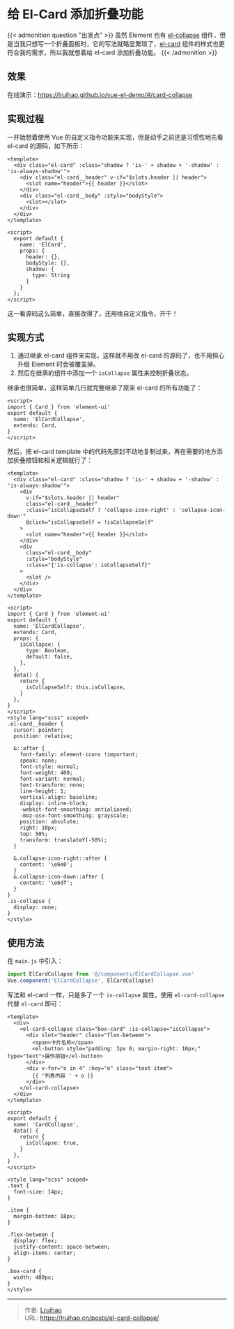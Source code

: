 # 给 El-Card 添加折叠功能


{{< admonition question "出发点" >}}
虽然 Element 也有 [el-collapse](https://element.eleme.cn/#/zh-CN/component/collapse) 组件，但是当我只想写一个折叠面板时，它的写法就略显繁琐了，[el-card](https://element.eleme.cn/#/zh-CN/component/card) 组件的样式也更符合我的需求，所以我就想着给 el-card 添加折叠功能。
{{< /admonition >}}

<!--more-->

## 效果

在线演示：<https://lruihao.github.io/vue-el-demo/#/card-collapse>

## 实现过程

一开始想着使用 Vue 的自定义指令功能来实现，但是动手之前还是习惯性地先看 el-card 的源码，如下所示：

```Vue
<template>
  <div class="el-card" :class="shadow ? 'is-' + shadow + '-shadow' : 'is-always-shadow'">
    <div class="el-card__header" v-if="$slots.header || header">
      <slot name="header">{{ header }}</slot>
    </div>
    <div class="el-card__body" :style="bodyStyle">
      <slot></slot>
    </div>
  </div>
</template>

<script>
  export default {
    name: 'ElCard',
    props: {
      header: {},
      bodyStyle: {},
      shadow: {
        type: String
      }
    }
  };
</script>
```

这一看源码这么简单，直接改得了，还用啥自定义指令，开干！

## 实现方式

1. 通过继承 el-card 组件来实现，这样就不用改 el-card 的源码了，也不用担心升级 Element 时会被覆盖掉。
2. 然后在继承的组件中添加一个 `isCollapse` 属性来控制折叠状态。

继承也很简单，这样简单几行就完整继承了原来 el-card 的所有功能了：

```Vue
<script>
import { Card } from 'element-ui'
export default {
  name: 'ElCardCollapse',
  extends: Card,
}
</script>
```

然后，把 el-card template 中的代码先原封不动地复制过来，再在需要的地方添加折叠按钮和相关逻辑就行了：

```Vue {title="ElCardCollapse.vue"}
<template>
  <div class="el-card" :class="shadow ? 'is-' + shadow + '-shadow' : 'is-always-shadow'">
    <div
      v-if="$slots.header || header"
      class="el-card__header"
      :class="isCollapseSelf ? 'collapse-icon-right' : 'collapse-icon-down'"
      @click="isCollapseSelf = !isCollapseSelf"
    >
      <slot name="header">{{ header }}</slot>
    </div>
    <div
      class="el-card__body"
      :style="bodyStyle"
      :class="{'is-collapse': isCollapseSelf}"
    >
      <slot />
    </div>
  </div>
</template>

<script>
import { Card } from 'element-ui'
export default {
  name: 'ElCardCollapse',
  extends: Card,
  props: {
    isCollapse: {
      type: Boolean,
      default: false,
    },
  },
  data() {
    return {
      isCollapseSelf: this.isCollapse,
    }
  },
}
</script>
<style lang="scss" scoped>
.el-card__header {
  cursor: pointer;
  position: relative;

  &::after {
    font-family: element-icons !important;
    speak: none;
    font-style: normal;
    font-weight: 400;
    font-variant: normal;
    text-transform: none;
    line-height: 1;
    vertical-align: baseline;
    display: inline-block;
    -webkit-font-smoothing: antialiased;
    -moz-osx-font-smoothing: grayscale;
    position: absolute;
    right: 10px;
    top: 50%;
    transform: translateY(-50%);
  }

  &.collapse-icon-right::after {
    content: '\e6e0';
  }
  &.collapse-icon-down::after {
    content: '\e6df';
  }
}
.is-collapse {
  display: none;
}
</style>
```

## 使用方法

在 `main.js` 中引入：

```js
import ElCardCollapse from '@/components/ElCardCollapse.vue'
Vue.component('ElCardCollapse', ElCardCollapse)
```

写法和 el-card 一样，只是多了一个 `is-collapse` 属性，使用 `el-card-collapse` 代替 `el-card` 即可：

```Vue
<template>
  <div>
    <el-card-collapse class="box-card" :is-collapse="isCollapse">
      <div slot="header" class="flex-between">
        <span>卡片名称</span>
        <el-button style="padding: 3px 0; margin-right: 10px;" type="text">操作按钮</el-button>
      </div>
      <div v-for="o in 4" :key="o" class="text item">
        {{ '列表内容 ' + o }}
      </div>
    </el-card-collapse>
  </div>
</template>

<script>
export default {
  name: 'CardCollapse',
  data() {
    return {
      isCollapse: true,
    }
  },
}
</script>

<style lang="scss" scoped>
.text {
  font-size: 14px;
}

.item {
  margin-bottom: 18px;
}

.flex-between {
  display: flex;
  justify-content: space-between;
  align-items: center;
}

.box-card {
  width: 480px;
}
</style>
```


---

> 作者: [Lruihao](https://github.com/Lruihao)  
> URL: https://lruihao.cn/posts/el-card-collapse/  

